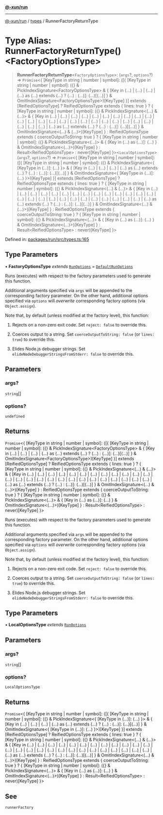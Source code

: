 [**@-xun/run**](../../README.md)

***

[@-xun/run](../../README.md) / [types](../README.md) / RunnerFactoryReturnType

# Type Alias: RunnerFactoryReturnType()\<FactoryOptionsType\>

> **RunnerFactoryReturnType**\<`FactoryOptionsType`\>: (`args`?, `options`?) => `Promise`\<\{ \[KeyType in string \| number \| symbol\]: (\[\{ \[KeyType in string \| number \| symbol\]: (\{\} & PickIndexSignature\<FactoryOptionsType\> & \{ \[Key in (...) \| (...) \| (...) \| (...) as (...) extends (...) ? (...) : (...)\]: (...)\[(...)\] \} & OmitIndexSignature\<FactoryOptionsType\>)\[KeyType\] \}\] extends \[ReifiedOptionsType\] ? ReifiedOptionsType extends \{ lines: true \} ? \{ \[KeyType in string \| number \| symbol\]: (\{\} & PickIndexSignature\<(...) & (...)\> & \{ \[Key in (...) \| (...) \| (...) \| (...) \| (...) \| (...) \| (...) \| (...) \| (...) \| (...) \| (...) \| (...) \| (...) \| (...) \| (...) \| (...) \| (...) \| (...) \| (...) \| (...) \| (...) \| (...) \| (...) \| (...) \| (...) \| (...) \| (...) as (...) extends (...) ? (...) : (...)\]: (...)\[(...)\] \} & OmitIndexSignature\<(...) & (...)\>)\[KeyType\] \} : ReifiedOptionsType extends \{ coerceOutputToString: true \} ? \{ \[KeyType in string \| number \| symbol\]: (\{\} & PickIndexSignature\<(...)\> & \{ \[Key in (...) as (...)\]: (...) \} & OmitIndexSignature\<(...)\>)\[KeyType\] \} : Result\<ReifiedOptionsType\> : never)\[KeyType\] \}\>\<`LocalOptionsType`\>(`args`?, `options`?) => `Promise`\<\{ \[KeyType in string \| number \| symbol\]: (\[\{ \[KeyType in string \| number \| symbol\]: (\{\} & PickIndexSignature\<\{ \[KeyType in (...)\]: (...) \}\> & \{ \[Key in (...) \| (...) \| (...) \| (...) as (...) extends (...) ? (...) : (...)\]: (...)\[(...)\] \} & OmitIndexSignature\<\{ \[KeyType in (...)\]: (...) \}\>)\[KeyType\] \}\] extends \[ReifiedOptionsType\] ? ReifiedOptionsType extends \{ lines: true \} ? \{ \[KeyType in string \| number \| symbol\]: (\{\} & PickIndexSignature\<(...) & (...)\> & \{ \[Key in (...) \| (...) \| (...) \| (...) \| (...) \| (...) \| (...) \| (...) \| (...) \| (...) \| (...) \| (...) \| (...) \| (...) \| (...) \| (...) \| (...) \| (...) \| (...) \| (...) \| (...) \| (...) \| (...) \| (...) \| (...) \| (...) \| (...) as (...) extends (...) ? (...) : (...)\]: (...)\[(...)\] \} & OmitIndexSignature\<(...) & (...)\>)\[KeyType\] \} : ReifiedOptionsType extends \{ coerceOutputToString: true \} ? \{ \[KeyType in string \| number \| symbol\]: (\{\} & PickIndexSignature\<(...)\> & \{ \[Key in (...) as (...)\]: (...) \} & OmitIndexSignature\<(...)\>)\[KeyType\] \} : Result\<ReifiedOptionsType\> : never)\[KeyType\] \}\>

Defined in: [packages/run/src/types.ts:165](https://github.com/Xunnamius/exec-utils/blob/49a686926412eee8a176a3c8893c62abf78eaebf/packages/run/src/types.ts#L165)

## Type Parameters

• **FactoryOptionsType** *extends* [`RunOptions`](RunOptions.md) = [`DefaultRunOptions`](DefaultRunOptions.md)

Runs (executes) with respect to the factory parameters used to generate
this function.

Additional arguments specified via `args` will be appended to the
corresponding factory parameter. On the other hand, additional options
specified via `options` will _overwrite_ corresponding factory options (via
`Object.assign`).

Note that, by default (unless modified at the factory level), this
function:

1. Rejects on a non-zero exit code. Set `reject: false` to override this.

2. Coerces output to a string. Set `coerceOutputToString: false` (or
   `lines: true`) to override this.

3. Elides Node.js debugger strings. Set
   `elideNodeDebuggerStringsFromStderr: false` to override this.

## Parameters

### args?

`string`[]

### options?

`undefined`

## Returns

`Promise`\<\{ \[KeyType in string \| number \| symbol\]: (\[\{ \[KeyType in string \| number \| symbol\]: (\{\} & PickIndexSignature\<FactoryOptionsType\> & \{ \[Key in (...) \| (...) \| (...) \| (...) as (...) extends (...) ? (...) : (...)\]: (...)\[(...)\] \} & OmitIndexSignature\<FactoryOptionsType\>)\[KeyType\] \}\] extends \[ReifiedOptionsType\] ? ReifiedOptionsType extends \{ lines: true \} ? \{ \[KeyType in string \| number \| symbol\]: (\{\} & PickIndexSignature\<(...) & (...)\> & \{ \[Key in (...) \| (...) \| (...) \| (...) \| (...) \| (...) \| (...) \| (...) \| (...) \| (...) \| (...) \| (...) \| (...) \| (...) \| (...) \| (...) \| (...) \| (...) \| (...) \| (...) \| (...) \| (...) \| (...) \| (...) \| (...) \| (...) \| (...) as (...) extends (...) ? (...) : (...)\]: (...)\[(...)\] \} & OmitIndexSignature\<(...) & (...)\>)\[KeyType\] \} : ReifiedOptionsType extends \{ coerceOutputToString: true \} ? \{ \[KeyType in string \| number \| symbol\]: (\{\} & PickIndexSignature\<(...)\> & \{ \[Key in (...) as (...)\]: (...) \} & OmitIndexSignature\<(...)\>)\[KeyType\] \} : Result\<ReifiedOptionsType\> : never)\[KeyType\] \}\>

Runs (executes) with respect to the factory parameters used to generate
this function.

Additional arguments specified via `args` will be appended to the
corresponding factory parameter. On the other hand, additional options
specified via `options` will _overwrite_ corresponding factory options (via
`Object.assign`).

Note that, by default (unless modified at the factory level), this
function:

1. Rejects on a non-zero exit code. Set `reject: false` to override this.

2. Coerces output to a string. Set `coerceOutputToString: false` (or
   `lines: true`) to override this.

3. Elides Node.js debugger strings. Set
   `elideNodeDebuggerStringsFromStderr: false` to override this.

## Type Parameters

• **LocalOptionsType** *extends* [`RunOptions`](RunOptions.md)

## Parameters

### args?

`string`[]

### options?

`LocalOptionsType`

## Returns

`Promise`\<\{ \[KeyType in string \| number \| symbol\]: (\[\{ \[KeyType in string \| number \| symbol\]: (\{\} & PickIndexSignature\<\{ \[KeyType in (...)\]: (...) \}\> & \{ \[Key in (...) \| (...) \| (...) \| (...) as (...) extends (...) ? (...) : (...)\]: (...)\[(...)\] \} & OmitIndexSignature\<\{ \[KeyType in (...)\]: (...) \}\>)\[KeyType\] \}\] extends \[ReifiedOptionsType\] ? ReifiedOptionsType extends \{ lines: true \} ? \{ \[KeyType in string \| number \| symbol\]: (\{\} & PickIndexSignature\<(...) & (...)\> & \{ \[Key in (...) \| (...) \| (...) \| (...) \| (...) \| (...) \| (...) \| (...) \| (...) \| (...) \| (...) \| (...) \| (...) \| (...) \| (...) \| (...) \| (...) \| (...) \| (...) \| (...) \| (...) \| (...) \| (...) \| (...) \| (...) \| (...) \| (...) as (...) extends (...) ? (...) : (...)\]: (...)\[(...)\] \} & OmitIndexSignature\<(...) & (...)\>)\[KeyType\] \} : ReifiedOptionsType extends \{ coerceOutputToString: true \} ? \{ \[KeyType in string \| number \| symbol\]: (\{\} & PickIndexSignature\<(...)\> & \{ \[Key in (...) as (...)\]: (...) \} & OmitIndexSignature\<(...)\>)\[KeyType\] \} : Result\<ReifiedOptionsType\> : never)\[KeyType\] \}\>

## See

`runnerFactory`

